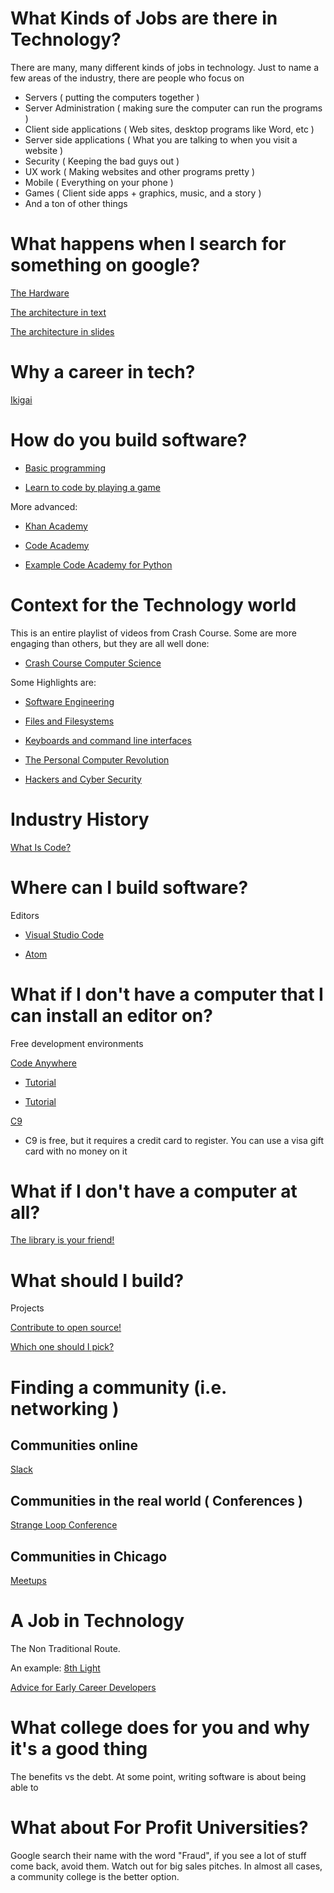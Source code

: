 

# What Kinds of Jobs are there in Technology?

There are many, many different kinds of jobs in technology.  Just to name a few areas of the industry, there are people who focus on
* Servers ( putting the computers together ) 
* Server Administration ( making sure the computer can run the programs ) 
* Client side applications ( Web sites, desktop programs like Word, etc ) 
* Server side applications ( What you are talking to when you visit a website ) 
* Security ( Keeping the bad guys out )
* UX work ( Making websites and other programs pretty ) 
* Mobile ( Everything on your phone ) 
* Games ( Client side apps + graphics, music, and a story ) 
* And a ton of other things 

# What happens when I search for something on google?

[The Hardware](https://www.google.com/about/datacenters/inside/streetview/)

[The architecture in text](http://highscalability.com/google-architecture)

[The architecture in slides](https://www.slideshare.net/AditiTechnologies/google-architecture-breaking-it-open)



# Why a career in tech?

[Ikigai](https://assets.weforum.org/editor/tyvToPYsyaZXtaFiUISw-P6abde6j84YSh5o3tXq81c.jpg)



# How do you build software?

* [Basic programming](https://scratch.mit.edu/)

* [Learn to code by playing a game](https://codecombat.com/play)

More advanced:

* [Khan Academy](https://www.khanacademy.org/computing/computer-programming/programming)

* [Code Academy](https://www.codecademy.com/)

* [Example Code Academy for Python](https://www.codecademy.com/catalog/language/python)

# Context for the Technology world
 
This is an entire playlist of videos from Crash Course. Some are more engaging than others, but they are all well done:

* [Crash Course Computer Science](https://www.youtube.com/watch?v=O5nskjZ_GoI)

Some Highlights are:

* [Software Engineering](https://www.youtube.com/watch?v=O753uuutqH8&index=17&list=PL8dPuuaLjXtNlUrzyH5r6jN9ulIgZBpdo)

* [Files and Filesystems](https://www.youtube.com/watch?v=KN8YgJnShPM&index=21&list=PL8dPuuaLjXtNlUrzyH5r6jN9ulIgZBpdo)

* [Keyboards and command line interfaces](https://www.youtube.com/watch?v=4RPtJ9UyHS0&index=23&list=PL8dPuuaLjXtNlUrzyH5r6jN9ulIgZBpdo)

* [The Personal Computer Revolution](https://www.youtube.com/watch?v=M5BZou6C01w&index=26&list=PL8dPuuaLjXtNlUrzyH5r6jN9ulIgZBpdo)

* [Hackers and Cyber Security](https://www.youtube.com/watch?v=_GzE99AmAQU&index=33&list=PL8dPuuaLjXtNlUrzyH5r6jN9ulIgZBpdo)

# Industry History

[What Is Code?](https://www.bloomberg.com/graphics/2015-paul-ford-what-is-code/)



# Where can I build software?

Editors

* [Visual Studio Code](https://code.visualstudio.com)

* [Atom](https://atom.io)


# What if I don't have a computer that I can install an editor on?

Free development environments

[Code Anywhere](https://codeanywhere.com)

* [Tutorial](https://www.youtube.com/watch?v=34-FcDuJ5zc)

* [Tutorial](https://www.youtube.com/watch?v=7rHWGzDH-NM)


[C9](https://c9.io/)

* C9 is free, but it requires a credit card to register. You can use a visa gift card with no money on it

# What if I don't have a computer at all?

[The library is your friend!](https://www.chipublib.org/maker-lab/)

# What should I build?

Projects

[Contribute to open source!](https://github.com/explore)

[Which one should I pick?](https://github.com/collections/choosing-projects)


# Finding a community (i.e. networking ) 

## Communities online

[Slack](https://slack.com/)



## Communities in the real world ( Conferences )

[Strange Loop Conference](https://www.thestrangeloop.com)


## Communities in Chicago 

[Meetups](https://www.meetup.com/topics/python/us/il/chicago/)



# A Job in Technology

The Non Traditional Route. 

An example:  [8th Light](https://8thlight.com/)

[Advice for Early Career Developers](https://8thlight.com/blog/colin-jones/2017/10/24/advice-for-early-career-developers.html)


# What college does for you and why it's a good thing

The benefits vs the debt. At some point, writing software is about being able to 

# What about For Profit Universities?

Google search their name with the word "Fraud", if you see a lot of stuff come back, avoid them.  Watch out for big sales pitches. In almost all cases, a community college is the better option.  



